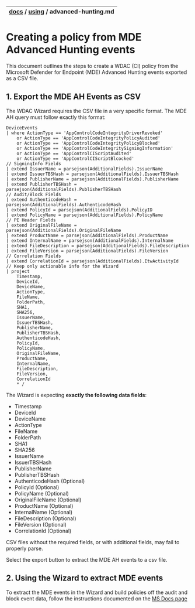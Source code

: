 | [docs](..)  / [using](.) / advanced-hunting.md
|:---|

# Creating a policy from MDE Advanced Hunting events 

This document outlines the steps to create a WDAC (CI) policy from the Microsoft Defender for Endpoint (MDE) Advanced Hunting events exported as a CSV file. 

## 1. Export the MDE AH Events as CSV ##

The WDAC Wizard requires the CSV file in a very specific format. The MDE AH query must follow exactly this format:

```kql
DeviceEvents
| where ActionType == 'AppControlCodeIntegrityDriverRevoked'
    or ActionType == 'AppControlCodeIntegrityPolicyAudited'
    or ActionType == 'AppControlCodeIntegrityPolicyBlocked'
    or ActionType == 'AppControlCodeIntegritySigningInformation'
    or ActionType == 'AppControlCIScriptAudited'
    or ActionType == 'AppControlCIScriptBlcocked'
// SigningInfo Fields
| extend IssuerName = parsejson(AdditionalFields).IssuerName
| extend IssuerTBSHash = parsejson(AdditionalFields).IssuerTBSHash
| extend PublisherName = parsejson(AdditionalFields).PublisherName
| extend PublisherTBSHash = parsejson(AdditionalFields).PublisherTBSHash
// Audit/Block Fields
| extend AuthenticodeHash = parsejson(AdditionalFields).AuthenticodeHash
| extend PolicyId = parsejson(AdditionalFields).PolicyID
| extend PolicyName = parsejson(AdditionalFields).PolicyName
// PE Header Fields
| extend OriginalFileName = parsejson(AdditionalFields).OriginalFileName
| extend ProductName = parsejson(AdditionalFields).ProductName
| extend InternalName = parsejson(AdditionalFields).InternalName
| extend FileDescription = parsejson(AdditionalFields).FileDescription
| extend FileVersion = parsejson(AdditionalFields).FileVersion
// Correlation Fields
| extend CorrelationId = parsejson(AdditionalFields).EtwActivityId
// Keep only actionable info for the Wizard
| project
    Timestamp,
    DeviceId,
    DeviceName,
    ActionType,
    FileName,
    FolderPath,
    SHA1,
    SHA256,
    IssuerName,
    IssuerTBSHash,
    PublisherName,
    PublisherTBSHash,
    AuthenticodeHash,
    PolicyId,
    PolicyName,
    OriginalFileName,
    ProductName,
    InternalName,
    FileDescription,
    FileVersion,
    CorrelationId
    * /
```

The Wizard is expecting **exactly the following data fields**:
- Timestamp
- DeviceId
- DeviceName 
- ActionType
- FileName
- FolderPath
- SHA1
- SHA256
- IssuerName
- IssuerTBSHash
- PublisherName
- PublisherTBSHash
- AuthenticodeHash (Optional)
- PolicyId         (Optional)
- PolicyName       (Optional)
- OriginalFileName (Optional)
- ProductName      (Optional)
- InternalName     (Optional)
- FileDescription  (Optional)
- FileVersion      (Optional)
- CorrelationId    (Optional)

CSV files without the required fields, or with additional fields, may fail to properly parse. 

Select the export button to extract the MDE AH events to a csv file.

## 2. Using the Wizard to extract MDE events 

To extract the MDE events in the Wizard and build policies off the audit and block event data, follow the instructions documented on the [MS Docs page](https://learn.microsoft.com/windows/security/threat-protection/windows-defender-application-control/wdac-wizard-parsing-event-logs#mde-advanced-hunting-wdac-event-parsing)

